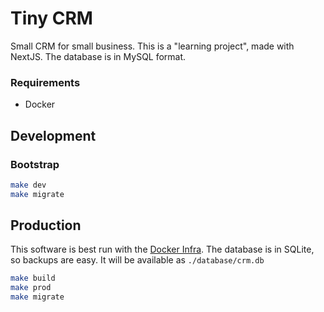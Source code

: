 # Tiny CRM

Small CRM for small business. This is a "learning project", 
made with NextJS. The database is in MySQL format.

### Requirements
- Docker

## Development

### Bootstrap

```bash
make dev
make migrate
```

## Production

This software is best run with the [Docker Infra](https://github.com/sirber/infra). The database is in SQLite, so backups are easy. It will be available as `./database/crm.db`

```bash
make build
make prod
make migrate
```